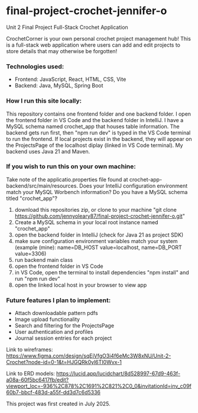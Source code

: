 # final-project-crochet-jennifer-o
Unit 2 Final Project Full-Stack Crochet Application

CrochetCorner is your own personal crochet project management hub! This is a full-stack web application where users can add and edit projects to store details that may otherwise be forgotten!

### Technologies used:
* Frontend: JavaScript, React, HTML, CSS, Vite
* Backend: Java, MySQL, Spring Boot

### How I run this site locally:
This repository contains one frontend folder and one backend folder. I open the frontend folder in VS Code and the backend folder in IntelliJ.
I have a MySQL schema named crochet_app that houses table information. The backend gets run first, then "npm run dev" is typed in the VS Code terminal to run the frontend. If local projects exist in the backend, they will appear on the ProjectsPage of the localhost diplay (linked in VS Code terminal). My backend uses Java 21 and Maven.

### If you wish to run this on your own machine:
Take note of the applicatio.properties file found at crochet-app-backend/src/main/resources. Does your IntelliJ configuration environment match your MySQL Worbench information? Do you have a MySQL schema titled "crochet_app"? 
1. download this repositories zip, or clone to your machine "git clone https://github.com/jennyoleary87/final-project-crochet-jennifer-o.git" 
2. Create a MySQL schema in your local root instance named "crochet_app"
3. open the backend folder in IntelliJ (check for Java 21 as project SDK)
4. make sure configuration environment variables match your system (example (mine): name=DB_HOST value=localhost, name=DB_PORT value=3306)
5. run backend main class
6. open the frontend folder in VS Code
7. in VS Code, open the terminal to install dependencies "npm install" and run "npm run dev"
8. open the linked local host in your browser to view app

### Future features I plan to implement:
* Attach downloadable pattern pdfs
* Image upload functionality
* Search and filtering for the ProjectsPage
* User authentication and profiles
* Journal session entries for each project

Link to wireframes: https://www.figma.com/design/sqEjVfgO3i4f6eMc3W8xNU/Unit-2-Crochet?node-id=0-1&t=HJGQRk0yl6TI0Wvx-1 

Link to ERD models: https://lucid.app/lucidchart/8d528997-67d9-463f-a08a-60f5bc6417fb/edit?viewport_loc=-936%2C878%2C1691%2C821%2C0_0&invitationId=inv_c09f60b7-bbcf-483d-a55f-dd3d7c6d5336 

This project was first created in July 2025.
